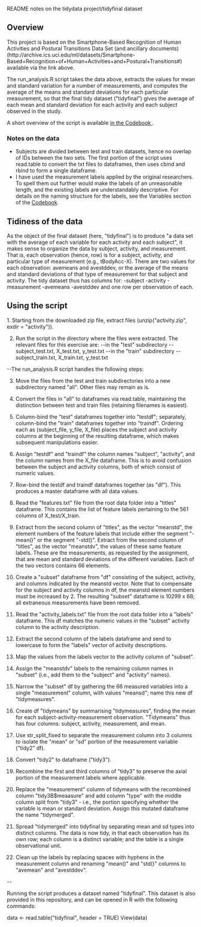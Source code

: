 README notes on the tidydata project/tidyfinal dataset

<h2>Overview </h2>
This project is based on the Smartphone-Based Recognition of Human Activities and Postural Transitions Data Set (and ancillary documents) (http://archive.ics.uci.edu/ml/datasets/Smartphone-Based+Recognition+of+Human+Activities+and+Postural+Transitions#) available via the link above. 

The run_analysis.R script takes the data above, extracts the values for mean and standard variation for a number of measurements, and  computes the average of the means and standard deviations for each particular measurement, so that the final tidy dataset ("tidyfinal") gives the average of each mean and standard deviation for each activity and each subject observed in the study.

A short overview of the script is available <a href="https://github.com/jlesar/tidydata-project/blob/master/Codebook.md">in the Codebook </a>.

<h3>Notes on the data</h3> 
<ul>
<li>Subjects are divided between test and train datasets, hence no overlap of IDs between the two sets. The first portion of the script uses read.table to convert the txt files to dataframes, then uses cbind and rbind to form a single dataframe.</li>

<li>I have used the measurement labels applied by the original researchers. To spell them out further would make the labels of an unreasonable length, and the existing labels are understandably descriptive. For details on the naming structure for the labels, see the Variables section of the <a href="https://github.com/jlesar/tidydata-project/blob/master/Codebook.md"> Codebook</a>. </li>
</ul>

<h2>Tidiness of the data</h2>
As the object of the final dataset (here, "tidyfinal") is to produce "a data set with the average of each variable for each activity and each subject", it makes sense to organize the data by subject, activity, and measurement. That is, each observation (hence, row) is for a subject, activity, and particular type of measurement (e.g., tBodyAcc-X). There are two values for each observation: avemeans and avestddev, or the average of the means and standard deviations of that type of measurement for that subject and activity. The tidy dataset thus has columns for:
-subject
-activity
-measurement
-avemeans
-avestddev
and one row per observation of each. 


<h2>Using the script</h2>
1. Starting from the downloaded zip file, extract files (unzip("activity.zip", exdir = "activity")). 

2. Run the script in the directory where the files were extracted. 
The relevant files for this exercise are: 
--in the "test" subdirectory -- subject_test.txt, X_test.txt, y_test.txt
--in the "train" subdirectory -- subject_train.txt, X_train.txt, y_test.txt

--The run_analysis.R script handles the following steps:

3. Move the files from the test and train subdirectories into a new subdirectory named "all". Other files may remain as is.

4. Convert the files in "all" to dataframes via read.table, maintaining the distinction between test and train files (retaining filenames is easiest).

5. Column-bind the "test" dataframes together into "testdf"; separately, column-bind the "train" dataframes together into "traindf". Ordering each as (subject_file, y_file, X_file) places the subject and activity columns at the beginning of the resulting dataframe, which makes subsequent manipulations easier. 

6. Assign "testdf" and "traindf" the column names "subject", "activity", and the column names from the X_file dataframe. This is to avoid confusion between the subject and activity columns, both of which consist of numeric values.

7. Row-bind the testdf and traindf dataframes together (as "df"). This produces a master dataframe with all data values.

8. Read the "features.txt" file from the root data folder into a "titles" dataframe. This contains the list of feature labels pertaining to the 561 columns of X_test/X_train.

9. Extract from the second column of "titles", as the vector "meanstd", the element numbers of the feature labels that include either the segment "-mean()" or the segment "-std()". Extract from the second column of "titles", as the vector "meanstdv", the values of these same feature labels. These are the measurements, as requested by the assignment, that are mean and standard deviations of the different variables. Each of the two vectors contains 66 elements.

10. Create a "subset" dataframe from "df" consisting of the subject, activity, and columns indicated by the meanstd vector. Note that to compensate for the subject and activity columns in df,  the meanstd element numbers must be increased by 2. The resulting "subset" dataframe is 10299 x 68; all extraneous measurements have been removed. 

11. Read the "activity_labels.txt" file from the root data folder into a "labels" dataframe. This df matches the numeric values in the "subset" activity column to the activity description.

12. Extract the second column of the labels dataframe and send to lowercase to form the "labels" vector of activity descriptions.

13. Map the values from the labels vector to the activity column of "subset". 

14. Assign the "meanstdv" labels to the remaining column names in "subset" (i.e., add them to the "subject" and "activity" names).

15. Narrow the "subset" df by gathering the 66 measured variables into a single "measurement" column, with values "meansd"; name this new df "tidymeasures".

16. Create df "tidymeans" by summarising "tidymeasures", finding the mean for each subject-activity-measurement observation. "Tidymeans" thus has four columns: subject, activity, measurement, and mean. 

17. Use str_split_fixed to separate the measurement column into 3 columns to isolate the "mean" or "sd" portion of the measurement variable ("tidy2" df). 

18. Convert "tidy2" to dataframe ("tidy3").

19. Recombine the first and third columns of "tidy3" to preserve the axial portion of the measurement labels where applicable.

20. Replace the "measurement" column of tidymeans with the recombined column "tidy3B$meaasure" and add column "type" with the middle column split from "tidy3" - i.e., the portion specifying whether the variable is mean or standard deviation. Assign this mutated dataframe the name "tidymerged".

21. Spread "tidymerged" into tidyfinal by separating mean and sd types into distinct columns. The data is now tidy, in that each observation has its own row; each column is a distinct variable; and the table is a single observational unit. 

22. Clean up the labels by replacing spaces with hyphens in the measurement column and renaming "mean()" and "std()" columns to "avemean" and "avestddev".

--

Running the script produces a dataset named "tidyfinal". This dataset is also provided in this repository, and can be opened in R with the following commands: 

data <- read.table("tidyfinal", header = TRUE)
View(data)




